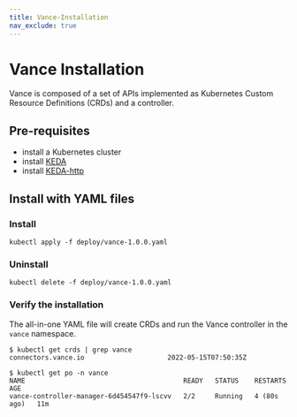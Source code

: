 ```yaml
---
title: Vance-Installation
nav_exclude: true
---
```


# Vance Installation

Vance is composed of a set of APIs implemented as Kubernetes Custom Resource Definitions (CRDs) and a controller.

## Pre-requisites

- install a Kubernetes cluster
- install [KEDA](https://keda.sh/docs/2.7/deploy/)
- install [KEDA-http](https://github.com/kedacore/http-add-on/blob/main/docs/install.md)

## Install with YAML files

### Install

```
kubectl apply -f deploy/vance-1.0.0.yaml
```

### Uninstall

```
kubectl delete -f deploy/vance-1.0.0.yaml
```

### Verify the installation

The all-in-one YAML file will create CRDs and run the Vance controller in the `vance` namespace.

```
$ kubectl get crds | grep vance
connectors.vance.io                     2022-05-15T07:50:35Z
```

```
$ kubectl get po -n vance
NAME                                        READY   STATUS    RESTARTS      AGE
vance-controller-manager-6d454547f9-lscvv   2/2     Running   4 (80s ago)   11m
```
